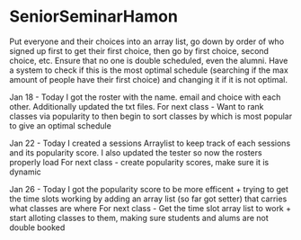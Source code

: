 # SeniorSeminarHamon 
Put everyone and their choices into an array list, go down by order of who signed up first to get their first choice, then go by first choice, second choice, etc.
Ensure that no one is double scheduled, even the alumni.
Have a system to check if this is the most optimal schedule (searching if the max amount of people have their first choice) and changing it if it is not optimal.

Jan 18 - Today I got the roster with the name. email and choice with each other. Additionally updated the txt files. 
For next class - Want to rank classes via popularity to then begin to sort classes by which is most popular to give an optimal schedule

Jan 22 - Today I created a sessions Arraylist to keep track of each sessions and its popularity score. I also updated the tester so now the rosters properly load
For next class - create popularity scores, make sure it is dynamic

Jan 26 - Today I got the popularity score to be more efficent + trying to get the time slots working by adding an array list (so far got setter) that carries what classes are where
For next class - Get the time slot array list to work + start alloting classes to them, making sure students and alums are not double booked 
